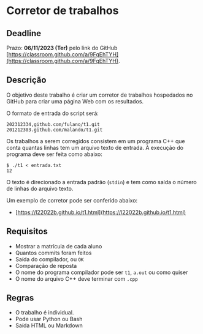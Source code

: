 # Corretor de trabalhos

## Deadline

Prazo: **06/11/2023 (Ter)** pelo link do GitHub [https://classroom.github.com/a/9FqEhTYH](https://classroom.github.com/a/9FqEhTYH).


## Descrição

O objetivo deste trabalho é criar um corretor de trabalhos hospedados no GitHub para criar uma página Web com os resultados.

O formato de entrada do script será:
```
202312334,github.com/fulano/t1.git
201212303.github.com/malando/t1.git
```
Os trabalhos a serem corregidos consistem em um programa C++ que conta quantas linhas tem um arquivo texto de entrada. A execução do programa deve ser feita como abaixo:
```
$ ./t1 < entrada.txt
12
```
O texto é direcionado a entrada padrão (``stdin``) e tem como saída o número de linhas do arquivo texto.

Um exemplo de corretor pode ser conferido abaixo:
- [https://l22022b.github.io/t1.html](https://l22022b.github.io/t1.html)

## Requisitos

- Mostrar a matrícula de cada aluno
- Quantos commits foram feitos
- Saída do compilador, ou ``OK``
- Comparação de reposta
- O nome do programa compilador pode ser ``t1``, ``a.out`` ou como quiser
- O nome do arquivo C++ deve terminar com ``.cpp``

## Regras
- O trabalho é individual.
- Pode usar Python ou Bash
- Saída HTML ou Markdown


